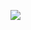 
![](https://blogger.googleusercontent.com/img/b/R29vZ2xl/AVvXsEis3Wm9-C8LoO-ezhg_DSQuCCeJWfRX03ZnagmL5k59DT0PZ5F17j3wNZDfr8N5JY2_uviIfFGUiyhBWh0eMNghG16iARa7DnCiiDmi7d8xksauezikMP5olwOL4r7cbJ1K7fCyl1YoTsW8/s1600/Fast+and+Furious+2.gif)

